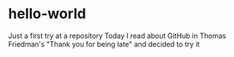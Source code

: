 # hello-world
Just a first try at a repository
Today I read about GitHub in Thomas Friedman's "Thank you for being late" and decided to try it
